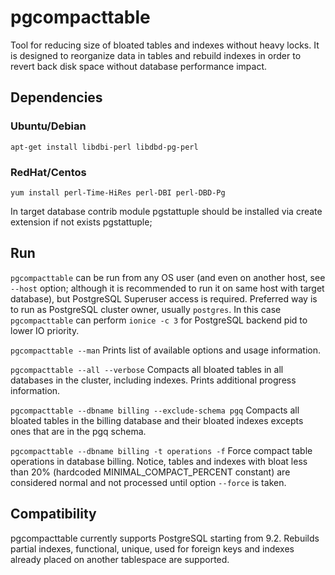 # pgcompacttable

Tool for reducing size of bloated tables and indexes without heavy locks. It is designed to reorganize data in tables and rebuild indexes in order to revert back disk space without database performance impact.

## Dependencies

### Ubuntu/Debian
```apt-get install libdbi-perl libdbd-pg-perl```

### RedHat/Centos
```yum install perl-Time-HiRes perl-DBI perl-DBD-Pg```

In target database contrib module pgstattuple should be installed via create extension if not exists pgstattuple;

## Run
`pgcompacttable` can be run from any OS user (and even on another host, see `--host` option; although it is recommended to run it on same host with target database), but PostgreSQL Superuser access is required. Preferred way is to run as PostgreSQL cluster owner, usually `postgres`. In this case `pgcompacttable` can perform `ionice -c 3` for PostgreSQL backend pid to lower IO priority.

`pgcompacttable --man`
Prints list of available options and usage information.

`pgcompacttable --all --verbose`
Compacts all bloated tables in all databases in the cluster, including indexes. Prints additional progress information.

`pgcompacttable --dbname billing --exclude-schema pgq`
Compacts all bloated tables in the billing database and their bloated indexes excepts ones that are in the pgq schema.

`pgcompacttable --dbname billing -t operations -f`
Force compact table operations in database billing.
Notice, tables and indexes with bloat less than 20% (hardcoded MINIMAL_COMPACT_PERCENT constant) are considered normal and not processed until option `--force` is taken.

## Compatibility
pgcompacttable currently supports PostgreSQL starting from 9.2.
Rebuilds partial indexes, functional, unique, used for foreign keys and indexes already placed on another tablespace are supported.
